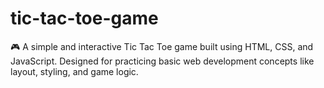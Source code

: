 # tic-tac-toe-game
🎮 A simple and interactive Tic Tac Toe game built using HTML, CSS, and JavaScript. Designed for practicing basic web development concepts like layout, styling, and game logic.
